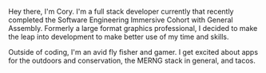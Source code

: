 Hey there, I'm Cory. I'm a full stack developer currently that recently completed the Software Engineering Immersive Cohort with General Assembly. Formerly a large format graphics professional, I decided to make the leap into development to make better use of my time and skills.

Outside of coding, I'm an avid fly fisher and gamer. I get excited about apps for the outdoors and conservation, the MERNG stack in general, and tacos.

<!---
ornery-mouse/ornery-mouse is a ✨ special ✨ repository because its `README.md` (this file) appears on your GitHub profile.
You can click the Preview link to take a look at your changes.
--->
